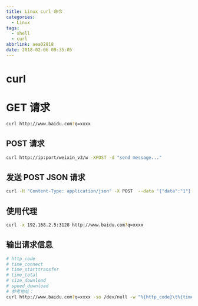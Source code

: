 ```yaml
---
title: Linux curl 命令
categories:
  - Linux
tags:
  - shell
  - curl
abbrlink: aea02818
date: 2018-02-06 09:35:05
---
```


# curl
# GET 请求
```bash
curl http://www.baidu.com?q=xxxx
```
## POST 请求
```bash
curl http://ip:port/weixin_v3/w -XPOST -d "send message..."
```
## 发送 POST JSON 请求
```bash
curl -H "Content-Type: application/json" -X POST  --data '{"data":"1"}' http://127.0.0.1/
```
## 使用代理
```bash
curl -x 192.168.2.5:3128 http://www.baidu.com?q=xxxx
```
## 输出请求信息
```bash
# http_code
# time_connect
# time_starttransfer
# time_total
# size_download
# speed_download
# 参考地址：
curl http://www.baidu.com?q=xxxx -so /dev/null -w "%{http_code}\t%{time_connect}\t%{time_starttransfer}\t%{time_total}\t%{size_download}\t%{speed_download}\t"
```
